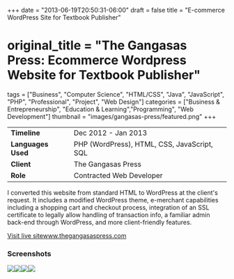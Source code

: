 +++
date = "2013-06-19T20:50:31-06:00"
draft = false
title = "E-commerce WordPress Site for Textbook Publisher"
# original_title = "The Gangasas Press: Ecommerce Wordpress Website for Textbook Publisher"
tags = ["Business", "Computer Science", "HTML/CSS", "Java", "JavaScript", "PHP", "Professional", "Project", "Web Design"]
categories = ["Business & Entrepreneurship", "Education & Learning","Programming", "Web Development"]
thumbnail = "images/gangasas-press/featured.png"
+++

| | |
| --- | --- |
| **Timeline** | Dec 2012 - Jan 2013 |
| **Languages Used** | PHP (WordPress), HTML, CSS, JavaScript, SQL |
| **Client** | The Gangasas Press |
| **Role** | Contracted Web Developer |

I converted this website from standard HTML to WordPress at the client's request. It includes a modified WordPress theme, e-merchant capabilities including a shopping cart and checkout process, integration of an SSL certificate to legally allow handling of transaction info, a familiar admin back-end through WordPress, and more client-friendly features.

[ Visit live sitewww.thegangasaspress.com](https://www.thegangasaspress.com/)

###  Screenshots
[![](../../images/gangasas-press/homepage.png)](../../images/gangasas-press/homepage.png)[![](../../images/gangasas-press/cart.png)](../../images/gangasas-press/cart.png)[![](../../images/gangasas-press/checkout.png)](../../images/gangasas-press/checkout.png)[![](../../images/gangasas-press/product.png)](../../images/gangasas-press/product.png)
